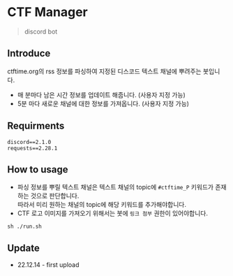 # CTF Manager
> discord bot

## Introduce
ctftime.org의 rss 정보를 파싱하여 지정된 디스코드 텍스트 채널에 뿌려주는 봇입니다.

- 매 분마다 남은 시간 정보를 업데이트 해줍니다.  (사용자 지정 가능)
- 5분 마다 새로운 채널에 대한 정보를 가져옵니다. (사용자 지정 가능)

## Requirments
```
discord==2.1.0
requests==2.28.1
```

## How to usage
- 파싱 정보를 뿌릴 텍스트 채널은 텍스트 채널의 topic에 `#ctftime_P` 키워드가 존재하는 것으로 판단합니다. <br>따라서 미리 원하는 채널의 topic에 해당 키워드를 추가해야합니다.
- CTF 로고 이미지를 가져오기 위해서는 봇에 `링크 첨부` 권한이 있어야합니다.

```
sh ./run.sh
```

## Update
- 22.12.14 - first upload
